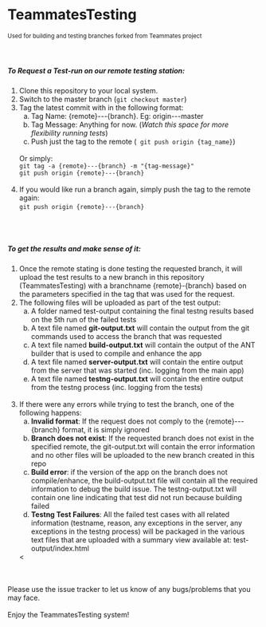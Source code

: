 TeammatesTesting
================
<small>Used for building and testing branches forked from Teammates project</small>
<br><br><br>
<h5>To Request a Test-run on our remote testing station:</h5>
<ol type='1'>
<li>Clone this repository to your local system.</li>
<li>Switch to the master branch (<code>git checkout master</code>)</li>
<li>Tag the latest commit with in the following format:
	<ol type='a'>
		<li>Tag Name: {remote}---{branch}. Eg: origin---master</li>
		<li>Tag Message: Anything for now. (<i>Watch this space for more flexibility running tests</i>)</li>
		<li>Push just the tag to the remote (<code> git push origin {tag_name}</code>)</li>
	</ol><br>
	Or simply: <br><code>git tag -a {remote}---{branch} -m "{tag-message}"</code><br><code>git push origin {remote}---{branch}</code>
</li><br>
<li>If you would like run a branch again, simply push the tag to the remote again: <br><code>git push origin {remote}---{branch}</code></li>
</ol>
<br><br>
<h5>To get the results and make sense of it:</h5>
<ol type='1'>
	<li>Once the remote stating is done testing the requested branch, it will upload the test results to a new branch in
		this repository (TeammatesTesting) with a branchname {remote}-{branch} based on the parameters specified in the tag
		that was used for the request.</li>
	<li>The following files will be uploaded as part of the test output:
		<ol type='a'>
			<li>A folder named test-output containing the final testng results based on the 5th run of the failed tests</li>
			<li>A text file named <b>git-output.txt</b> will contain the output from the git commands used to access the branch that was requested</li>
			<li>A text file named <b>build-output.txt</b> will contain the output of the ANT builder that is used to compile and enhance the app</li>
			<li>A text file named <b>server-output.txt</b> will contain the entire output from the server that was started (inc. logging from the main app)</li>
			<li>A text file named <b>testng-output.txt</b> will contain the entire output from the testng process (inc. logging from the tests)</li>
		</ol>
	</li><br>
	<li>If there were any errors while trying to test the branch, one of the following happens:
		<ol type='a'>
			<li><b>Invalid format</b>: If the request does not comply to the {remote}---{branch} format, it is simply ignored</li>
			<li><b>Branch does not exist</b>: If the requested branch does not exist in the specified remote, the git-output.txt will contain
				the error information and no other files will be uploaded to the new branch created in this repo</li>
			<li><b>Build error</b>: if the version of the app on the branch does not compile/enhance, the build-output.txt file will contain all the required
				information to debug the build issue. The testng-output.txt will contain one line indicating that test did not run because building failed</li>
			<li><b>Testng Test Failures</b>: All the failed test cases with all related information (testname, reason, any exceptions in the server, any exceptions in the testng process) will be packaged in the various text files that are uploaded with a summary view available at: test-output/index.html </li>
		</ol>
	</li><
</ol>
<br><br>
Please use the issue tracker to let us know of any bugs/problems that you may face.<br><br>
Enjoy the TeammatesTesting system!
